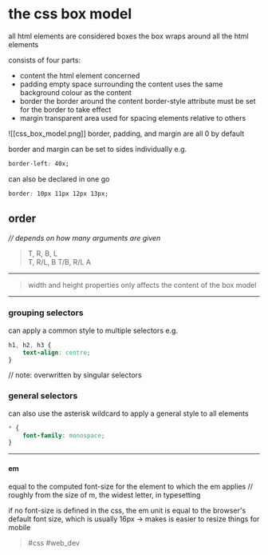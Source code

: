 # the css box model
all html elements are considered boxes
the box wraps around all the html elements

consists of four parts:
- content
the html element concerned
- padding
empty space surrounding the content
uses the same background colour as the content
- border
the border around the content
border-style attribute must be set for the border to take effect
- margin
transparent area used for spacing elements relative to others

![[css_box_model.png]]
border, padding, and margin are all 0 by default

border and margin can be set to sides individually
e.g.
```css
border-left: 40x;
```
can also be declared in one go
```css
border: 10px 11px 12px 13px;
```

## order
_// depends on how many arguments are given_
> T, R, B, L 	
> T, R/L, B
> T/B, R/L
> A

---
> width and height properties
> only affects the content of the box model

---
### grouping selectors
can apply a common style to multiple selectors
e.g.
```css
h1, h2, h3 {
	text-align: centre;
}
```
// note: overwritten by singular selectors

### general selectors
can also use the asterisk wildcard to apply a general style to all elements
```css
* {
    font-family: monospace;
}
```

---
#### em
equal to the computed font-size for the element to which the em applies
// roughly from the size of m, the widest letter, in typesetting

if no font-size is defined in the css, the em unit is equal to the browser's default font size, which is usually 16px
-> makes is easier to resize things for mobile

> #css #web_dev 